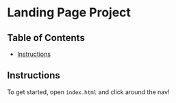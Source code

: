 # Landing Page Project

## Table of Contents

* [Instructions](#instructions)

## Instructions

To get started, open `index.html` and click around the nav!
